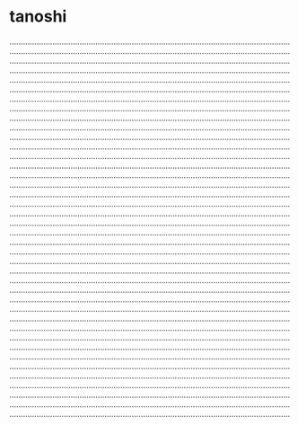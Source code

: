 # tanoshi
................................................................................................................................................................................................................................................................................................................................................................................................................................................................................................................................................................................................................................................................................................................................................................................................................................................................................................................................................................................................................................................................................................................................................................................................................................................................................................................................................................................................................................................................................................................................................................................................................................................................................................................................................................................................................................................................................................................................................................................................................................................................................................................................................................................................................................................................................................................................................................................................................................................................................................................................................................................................................................................................................................................................................................................................................................................................................................................................................................................................................................................................................................................................................................................................................................................................................................................................................................................................................................................................................................................................................................................................................................................................................................................................................................................................................................................................................................................................................................................................................................................................................................................................................................................................................................................................................................................................................................................................................................................................................................................................................................................................................................................................................................................................................................................................................................................................................................................................................................................................................................................................................................................................................................